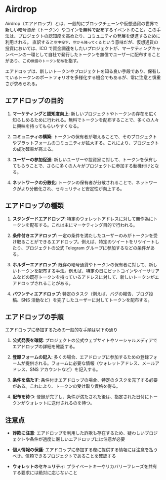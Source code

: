 # Airdrop

Airdrop（エアドロップ）とは、一般的にブロックチェーンや仮想通貨の世界で新しい暗号資産（トークン）やコインを無料で配布するイベントのこと。この手法は、プロジェクトの認知度を高めたり、コミュニティの発展を促進するために利用される。
直訳すると`空中投下`、`空から降ってくる`という意味だが、仮想通貨の投資においては、ICO で資金調達をしたいプロジェクトが、マーケティングキャンペーンの一環として自社で発行したトークンを無償でユーザーに配布することがあり、この`無償のトークン配布`を指す。

エアドロップは、新しいトークンやプロジェクトを知る良い手段であり、保有しているトークンのポートフォリオを多様化する機会でもあるが、常に注意と慎重さが求められる。

## エアドロップの目的

1. **マーケティングと認知度向上**:
   新しいプロジェクトやトークンの存在を広く知らしめるために行われる。無料でトークンを配布することで、多くの人々に興味を持ってもらいやすくなる。

2. **コミュニティの構築**:
   トークンの保有者が増えることで、そのプロジェクトやプラットフォームのコミュニティが拡大する。これにより、プロジェクトの成功確率が高まる。

3. **ユーザーの参加促進**:
   新しいユーザーや投資家に対して、トークンを保有してもらうことで、さらに多くの人々がプロジェクトに参加する動機付けとなる。

4. **ネットワークの分散化**:
   トークンの保有者が分散されることで、ネットワークがより分散化され、セキュリティと安定性が向上する。

## エアドロップの種類

1. **スタンダードエアドロップ**:
   特定のウォレットアドレスに対して無作為にトークンを配布する。これは主にマーケティング目的で行われる。

2. **条件付きエアドロップ**:
   一定の条件を満たしたユーザーのみがトークンを受け取ることができるエアドロップ。例えば、特定のツイートをリツイートしたり、プロジェクトの公式 Telegram グループに参加するなどの条件がある。

3. **ホルダーエアドロップ**:
   既存の暗号通貨やトークンの保有者に対して、新しいトークンを配布する手法。例えば、特定の日にビットコインやイーサリアムなどの既存トークンを持っているアドレスに対して、新しいトークンがエアドロップされることがある。

4. **バウンティエアドロップ**:
   特定のタスク（例えば、バグの報告、ブログ投稿、SNS 活動など）を完了したユーザーに対してトークンを配布する。

## エアドロップの手順

エアドロップに参加するための一般的な手順は以下の通り

1. **公式発表を確認**:
   プロジェクトの公式ウェブサイトやソーシャルメディアでエアドロップの詳細を確認する。

2. **登録フォームの記入**:
   多くの場合、エアドロップに参加するための登録フォームが提供される。フォームに必要な情報（ウォレットアドレス、メールアドレス、SNS アカウントなど）を記入する。

3. **条件を満たす**:
   条件付きエアドロップの場合、特定のタスクを完了する必要がある。これにより、トークンの受け取り資格を得る。

4. **配布を待つ**:
   登録が完了し、条件が満たされた後は、指定された日付にトークンがウォレットに送付されるのを待つ。

## 注意点

- **詐欺に注意**:
  エアドロップを利用した詐欺も存在するため、疑わしいプロジェクトや条件が過度に厳しいエアドロップには注意が必要

- **個人情報の保護**:
  エアドロップに参加する際に提供する情報には注意を払うべき。信頼できるプロジェクトであることを確認する

- **ウォレットのセキュリティ**:
  プライベートキーやリカバリーフレーズを共有する要求には絶対に応じないこと
